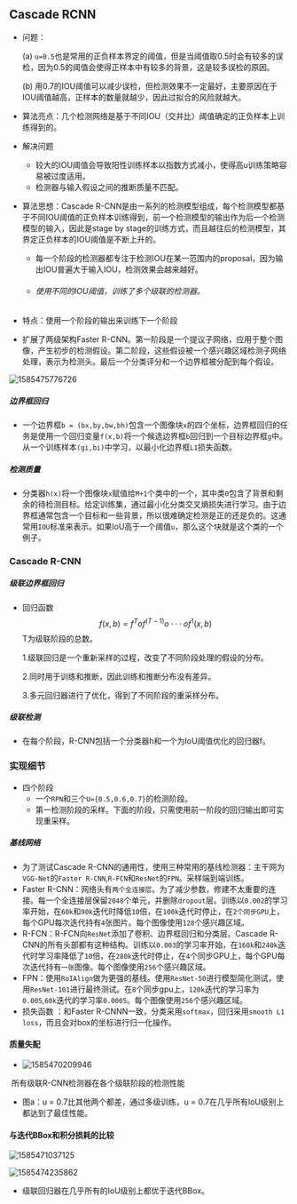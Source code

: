 ## Cascade RCNN

* 问题：

  (a)   `u=0.5`也是常用的正负样本界定的阈值，但是当阈值取0.5时会有较多的误检，因为0.5的阈值会使得正样本中有较多的背景，这是较多误检的原因。

  (b)   用0.7的IOU阈值可以减少误检，但检测效果不一定最好，主要原因在于IOU阈值越高，正样本的数量就越少，因此过拟合的风险就越大。

* 算法亮点：几个检测网络是基于不同IOU（交并比）阈值确定的正负样本上训练得到的。

* 解决问题

  * 较大的IOU阈值会导致阳性训练样本以指数方式减小，使得高u训练策略容易被过度适用。
  * 检测器与输入假设之间的推断质量不匹配。

* 算法思想：Cascade R-CNN是由一系列的检测模型组成，每个检测模型都基于不同IOU阈值的正负样本训练得到，前一个检测模型的输出作为后一个检测模型的输入，因此是stage by stage的训练方式，而且越往后的检测模型，其界定正负样本的IOU阈值是不断上升的。

  * 每一个阶段的检测器都专注于检测IOU在某一范围内的proposal，因为输出IOU普遍大于输入IOU，检测效果会越来越好。

  * ###### 使用不同的IOU阈值，训练了多个级联的检测器。

* 特点：使用一个阶段的输出来训练下一个阶段

* 扩展了两级架构Faster R-CNN。第一阶段是一个提议子网络，应用于整个图像，产生初步的检测假设。第二阶段，这些假设被一个感兴趣区域检测子网络处理，表示为检测头。最后一个分类评分和一个边界框被分配到每个假设。

![1585475776726](C:\Users\16500\AppData\Local\Temp\1585475776726.png)

##### 边界框回归

* 一个边界框`b = (bx,by,bw,bh)`包含一个图像块`x`的四个坐标，边界框回归的任务是使用一个回归变量`f(x,b)`将一个候选边界框`b`回归到一个目标边界框`g`中。从一个训练样本`(gi,bi)`中学习，以最小化边界框`L1`损失函数。

##### 检测质量

* 分类器`h(x)`将一个图像块`x`赋值给`M+1`个类中的一个，其中类`0`包含了背景和剩余的待检测目标。给定训练集，通过最小化分类交叉熵损失进行学习。由于边界框通常包含一个目标和一些背景，所以很难确定检测是正的还是负的。这通常用`IOU`标准来表示。如果IoU高于一个阈值`u`，那么这个块就是这个类的一个例子。

### Cascade R-CNN

##### 级联边界框回归

* 回归函数
  $$
  f(x,b) = f^Tof^(T-1)o···of^1(x,b)
  $$
  T为级联阶段的总数。

  1.级联回归是一个重新采样的过程，改变了不同阶段处理的假设的分布。

  2.同时用于训练和推断，因此训练和推断分布没有差异。

  3.多元回归器进行了优化，得到了不同阶段的重采样分布。

##### 级联检测

* 在每个阶段，R-CNN包括一个分类器h和一个为IoU阈值优化的回归器f。

### 实现细节

* 四个阶段
  * 一个`RPN`和三个`U={0.5,0.6,0.7}`的检测阶段。
  * 第一检测阶段的采样。下面的阶段，只需使用前一阶段的回归输出即可实现重采样。

##### 基线网络

* 为了测试Cascade R-CNN的通用性，使用三种常用的基线检测器：主干网为`VGG-Net`的`Faster R-CNN`,`R-FCN`和`ResNet`的`FPN`。采样端到端训练。
* Faster R-CNN：网络头有`两个全连接层`。为了减少参数，修建不太重要的连接。每一个全连接层保留`2048`个单元，并删除`dropout`层。训练以`0.002`的学习率开始，在`60k`和`90k`迭代时降低`10`倍，在`100k`迭代时停止，在`2个同步GPU`上，每个GPU每次迭代持有`4`张图片。每个图像使用`128`个感兴趣区域。
* R-FCN：R-FCN向`ResNet`添加了卷积、边界框回归和分类层。Cascade R-CNN的所有头部都有这种结构。训练以`0.003`的学习率开始，在`160k`和`240k`迭代时学习率降低了`10`倍，在`280k`迭代时停止，在`4`个同步GPU上，每个GPU每次迭代持有`一张`图像。每个图像使用`256`个感兴趣区域。
* FPN：使用`RoIAlign`做为更强的基线。使用`ResNet-50`进行模型简化测试，使用`ResNet-101`进行最终测试。在`8`个同步gpu上，`120k`迭代的学习率为`0.005`,`60k`迭代的学习率`0.0005`。每个图像使用`256`个感兴趣区域。 
* 损失函数 ：和Faster R-CNNN一致，分类采用`softmax`，回归采用`smooth L1 loss`，而且会对box的坐标进行归一化操作。

#### 质量失配

- ![1585470209946](C:\Users\16500\AppData\Local\Temp\1585470209946.png)

​                  所有级联R-CNN检测器在各个级联阶段的检测性能

* 图a：u = 0.7比其他两个都差，通过多级训练，u = 0.7在几乎所有IoU级别上都达到了最佳性能。

#### 与迭代BBox和积分损耗的比较

![1585471037125](C:\Users\16500\AppData\Local\Temp\1585471037125.png)

![1585474235862](C:\Users\16500\AppData\Local\Temp\1585474235862.png)

* 级联回归器在几乎所有的IoU级别上都优于迭代BBox。